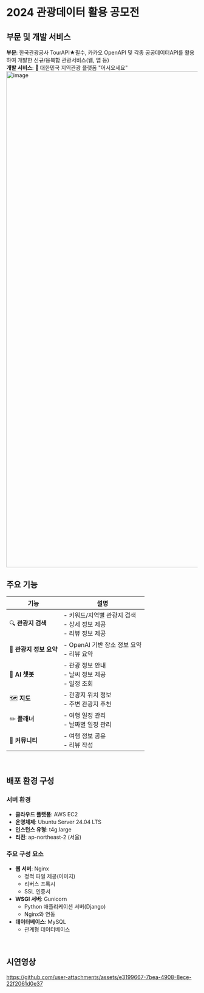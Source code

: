 # 2024 관광데이터 활용 공모전
## 부문 및 개발 서비스
**부문**: 한국관광공사 TourAPI★필수, 카카오 OpenAPI 및 각종 공공데이터API를 활용하여 개발한 신규/융복합 관광서비스(웹, 앱 등)  
**개발 서비스**: 📱 대한민국 지역관광 플랫폼 "어서오세요"
<img width="1307" alt="image" src="https://github.com/user-attachments/assets/5909fe2f-4f06-4bae-bda7-79539d45f10f">

## 주요 기능
| 기능 | 설명 |
|------|------|
| 🔍 **관광지 검색** | - 키워드/지역별 관광지 검색<br>- 상세 정보 제공<br>- 리뷰 정보 제공 |
| 📝 **관광지 정보 요약** | - OpenAI 기반 장소 정보 요약<br>- 리뷰 요약 |
| 🤖 **AI 챗봇** | - 관광 정보 안내<br>- 날씨 정보 제공<br>- 일정 조회 |
| 🗺️ **지도** | - 관광지 위치 정보<br>- 주변 관광지 추천 |
| ✏️ **플래너** | - 여행 일정 관리<br>- 날짜별 일정 관리 |
| 👥 **커뮤니티** | - 여행 정보 공유<br>- 리뷰 작성 |
<br/>

## 배포 환경 구성
### 서버 환경
- **클라우드 플랫폼**: AWS EC2
- **운영체제**: Ubuntu Server 24.04 LTS
- **인스턴스 유형**: t4g.large
- **리전**: ap-northeast-2 (서울)
### 주요 구성 요소
- **웹 서버**: Nginx
  - 정적 파일 제공(이미지)
  - 리버스 프록시
  - SSL 인증서
- **WSGI 서버**: Gunicorn
  - Python 애플리케이션 서버(Django)
  - Nginx와 연동
- **데이터베이스**: MySQL
  - 관계형 데이터베이스
<br/>

## 시연영상
https://github.com/user-attachments/assets/e3199667-7bea-4908-8ece-22f2061d0e37
